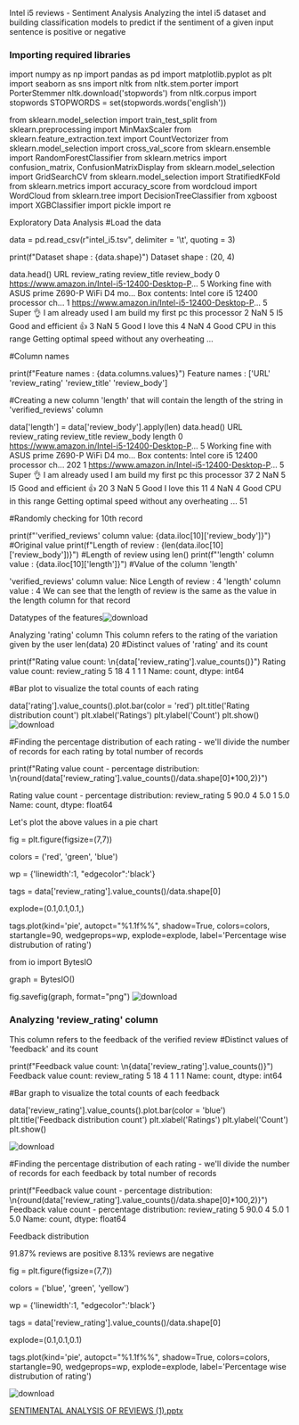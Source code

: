 Intel i5 reviews - Sentiment Analysis
Analyzing the intel i5 dataset and building classification models to predict if the sentiment of a given input sentence is positive or negative
### Importing required libraries
import numpy as np
import pandas as pd
import matplotlib.pyplot as plt
import seaborn as sns
import nltk
from nltk.stem.porter import PorterStemmer
nltk.download('stopwords')
from nltk.corpus import stopwords
STOPWORDS = set(stopwords.words('english'))

from sklearn.model_selection import train_test_split
from sklearn.preprocessing import MinMaxScaler
from sklearn.feature_extraction.text import CountVectorizer
from sklearn.model_selection import cross_val_score
from sklearn.ensemble import RandomForestClassifier
from sklearn.metrics import confusion_matrix, ConfusionMatrixDisplay
from sklearn.model_selection import GridSearchCV
from sklearn.model_selection import StratifiedKFold
from sklearn.metrics import accuracy_score
from wordcloud import WordCloud
from sklearn.tree import DecisionTreeClassifier
from xgboost import XGBClassifier
import pickle
import re

Exploratory Data Analysis
#Load the data

data = pd.read_csv(r"intel_i5.tsv", delimiter = '\t', quoting = 3)

print(f"Dataset shape : {data.shape}")
Dataset shape : (20, 4)

data.head()
URL	review_rating	review_title	review_body
0	https://www.amazon.in/Intel-i5-12400-Desktop-P...	5	Working fine with ASUS prime Z690-P WiFi D4 mo...	Box contents: Intel core i5 12400 processor ch...
1	https://www.amazon.in/Intel-i5-12400-Desktop-P...	5	Super 👌 I am already used	I am build my first pc this processor
2	NaN	5	I5	Good and efficient 👍
3	NaN	5	Good	I love this
4	NaN	4	Good CPU in this range	Getting optimal speed without any overheating ...


#Column names

print(f"Feature names : {data.columns.values}")
Feature names : ['URL' 'review_rating' 'review_title' 'review_body']

#Creating a new column 'length' that will contain the length of the string in 'verified_reviews' column

data['length'] = data['review_body'].apply(len)
data.head()
	URL	review_rating	review_title	review_body	length
0	https://www.amazon.in/Intel-i5-12400-Desktop-P...	5	Working fine with ASUS prime Z690-P WiFi D4 mo...	Box contents: Intel core i5 12400 processor ch...	202
1	https://www.amazon.in/Intel-i5-12400-Desktop-P...	5	Super 👌 I am already used	I am build my first pc this processor	37
2	NaN	5	I5	Good and efficient 👍	20
3	NaN	5	Good	I love this	11
4	NaN	4	Good CPU in this range	Getting optimal speed without any overheating ...	51

#Randomly checking for 10th record

print(f"'verified_reviews' column value: {data.iloc[10]['review_body']}") #Original value
print(f"Length of review : {len(data.iloc[10]['review_body'])}") #Length of review using len()
print(f"'length' column value : {data.iloc[10]['length']}") #Value of the column 'length'

'verified_reviews' column value: Nice
Length of review : 4
'length' column value : 4
We can see that the length of review is the same as the value in the length column for that record

Datatypes of the features![download](https://github.com/user-attachments/assets/b682d6af-e1ea-4186-b7a5-9cabc2934bda)



Analyzing 'rating' column
This column refers to the rating of the variation given by the user
len(data)
20
#Distinct values of 'rating' and its count  

print(f"Rating value count: \n{data['review_rating'].value_counts()}")
Rating value count: 
review_rating
5    18
4     1
1     1
Name: count, dtype: int64

#Bar plot to visualize the total counts of each rating

data['rating'].value_counts().plot.bar(color = 'red')
plt.title('Rating distribution count')
plt.xlabel('Ratings')
plt.ylabel('Count')
plt.show()
![download](https://github.com/user-attachments/assets/e72582c5-9994-46a0-bd71-bbafd5e421ca)

#Finding the percentage distribution of each rating - we'll divide the number of records for each rating by total number of records

print(f"Rating value count - percentage distribution: \n{round(data['review_rating'].value_counts()/data.shape[0]*100,2)}")

Rating value count - percentage distribution: 
review_rating
5    90.0
4     5.0
1     5.0
Name: count, dtype: float64

Let's plot the above values in a pie chart

fig = plt.figure(figsize=(7,7))

colors = ('red', 'green', 'blue')

wp = {'linewidth':1, "edgecolor":'black'}

tags = data['review_rating'].value_counts()/data.shape[0]

explode=(0.1,0.1,0.1,)

tags.plot(kind='pie', autopct="%1.1f%%", shadow=True, colors=colors, startangle=90, wedgeprops=wp, explode=explode, label='Percentage wise distrubution of rating')

from io import  BytesIO

graph = BytesIO()

fig.savefig(graph, format="png")
![download](https://github.com/user-attachments/assets/0bb5f61c-a6b8-4943-8c86-2bcb7ca9c17f)

### Analyzing 'review_rating' column

This column refers to the feedback of the verified review
#Distinct values of 'feedback' and its count 

print(f"Feedback value count: \n{data['review_rating'].value_counts()}")
Feedback value count: 
review_rating
5    18
4     1
1     1
Name: count, dtype: int64

#Bar graph to visualize the total counts of each feedback

data['review_rating'].value_counts().plot.bar(color = 'blue')
plt.title('Feedback distribution count')
plt.xlabel('Ratings')
plt.ylabel('Count')
plt.show()

![download](https://github.com/user-attachments/assets/b897492f-d567-4b68-9008-dbc14514c766)




#Finding the percentage distribution of each rating - we'll divide the number of records for each feedback by total number of records

print(f"Feedback value count - percentage distribution: \n{round(data['review_rating'].value_counts()/data.shape[0]*100,2)}")
Feedback value count - percentage distribution: 
review_rating
5    90.0
4     5.0
1     5.0
Name: count, dtype: float64

Feedback distribution

91.87% reviews are positive
8.13% reviews are negative

fig = plt.figure(figsize=(7,7))

colors = ('blue', 'green', 'yellow')

wp = {'linewidth':1, "edgecolor":'black'}


tags = data['review_rating'].value_counts()/data.shape[0]

explode=(0.1,0.1,0.1)

tags.plot(kind='pie', autopct="%1.1f%%", shadow=True, colors=colors, startangle=90, wedgeprops=wp, explode=explode, label='Percentage wise distrubution of rating')


![download](https://github.com/user-attachments/assets/23f43a5a-c229-4f3a-a471-bda34fbcefbf)



[SENTIMENTAL ANALYSIS OF REVIEWS (1).pptx](https://github.com/user-attachments/files/16238716/SENTIMENTAL.ANALYSIS.OF.REVIEWS.1.pptx)


